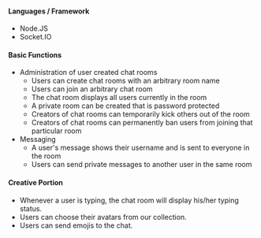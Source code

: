 #### Languages / Framework
- Node.JS
- Socket.IO

#### Basic Functions
- Administration of user created chat rooms
  - Users can create chat rooms with an arbitrary room name
  - Users can join an arbitrary chat room
  - The chat room displays all users currently in the room
  - A private room can be created that is password protected
  - Creators of chat rooms can temporarily kick others out of the room
  - Creators of chat rooms can permanently ban users from joining that particular room
- Messaging
  - A user's message shows their username and is sent to everyone in the room
  - Users can send private messages to another user in the same room

#### Creative Portion

- Whenever a user is typing, the chat room will display his/her typing status.
- Users can choose their avatars from our collection.
- Users can send emojis to the chat.
